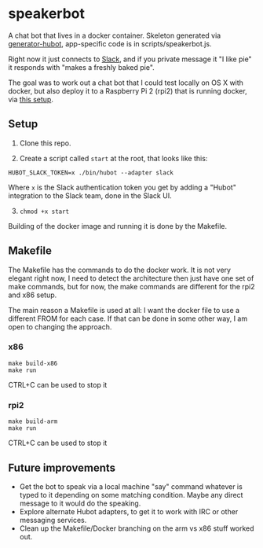 # speakerbot

A chat bot that lives in a docker container. Skeleton generated via [generator-hubot](https://github.com/github/generator-hubot), app-specific code is in scripts/speakerbot.js.

Right now it just connects to [Slack](https://slack.com), and if you private message it "I like pie" it responds with "makes a freshly baked pie".

The goal was to work out a chat bot that I could test locally on OS X with docker, but also deploy it to a Raspberry Pi 2 (rpi2) that is running docker, via [this setup](https://github.com/jrburke/rpi2-setup).

## Setup

1) Clone this repo.

2) Create a script called `start` at the root, that looks like this:

```
HUBOT_SLACK_TOKEN=x ./bin/hubot --adapter slack
```

Where `x` is the Slack authentication token you get by adding a "Hubot" integration to the Slack team, done in the Slack UI.

3) `chmod +x start`

Building of the docker image and running it is done by the Makefile.

## Makefile

The Makefile has the commands to do the docker work. It is not very elegant right now, I need to detect the architecture then just have one set of make commands, but for now, the make commands are different for the rpi2 and x86 setup.

The main reason a Makefile is used at all: I want the docker file to use a different FROM for each case. If that can be done in some other way, I am open to changing the approach.

### x86

```
make build-x86
make run
```

CTRL+C can be used to stop it


### rpi2

```
make build-arm
make run
```

CTRL+C can be used to stop it

## Future improvements

* Get the bot to speak via a local machine "say" command whatever is typed to it depending on some matching condition. Maybe any direct message to it would do the speaking.
* Explore alternate Hubot adapters, to get it to work with IRC or other messaging services.
* Clean up the Makefile/Docker branching on the arm vs x86 stuff worked out.
